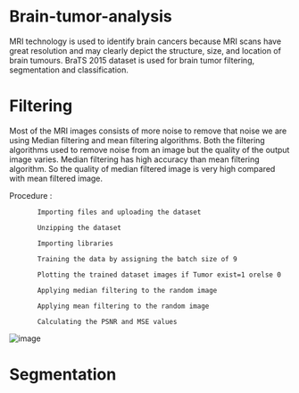 # Brain-tumor-analysis
MRI technology is used to identify brain cancers because MRI scans have great resolution and may clearly depict the structure, size, and location of brain tumours. BraTS 2015 dataset is used for brain tumor filtering, segmentation and classification.
# Filtering
Most of the MRI images consists of more noise to remove that noise we are using Median filtering and mean filtering algorithms. Both the filtering algorithms used to remove noise from an image but the quality of the output image varies. Median filtering has high accuracy than mean filtering algorithm. So the quality of median filtered image is very high compared with mean filtered image.

Procedure :
           
           Importing files and uploading the dataset
           
           Unzipping the dataset
           
           Importing libraries
           
           Training the data by assigning the batch size of 9
           
           Plotting the trained dataset images if Tumor exist=1 orelse 0
           
           Applying median filtering to the random image
           
           Applying mean filtering to the random image
           
           Calculating the PSNR and MSE values

![image](https://user-images.githubusercontent.com/107994772/188938970-5bf7611c-ef7f-4206-86e4-efa23c693135.png)
# Segmentation
